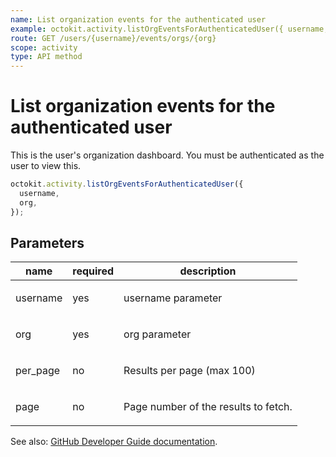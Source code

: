 ```yaml
---
name: List organization events for the authenticated user
example: octokit.activity.listOrgEventsForAuthenticatedUser({ username, org })
route: GET /users/{username}/events/orgs/{org}
scope: activity
type: API method
---
```


# List organization events for the authenticated user

This is the user's organization dashboard. You must be authenticated as the user to view this.

```js
octokit.activity.listOrgEventsForAuthenticatedUser({
  username,
  org,
});
```

## Parameters

<table>
  <thead>
    <tr>
      <th>name</th>
      <th>required</th>
      <th>description</th>
    </tr>
  </thead>
  <tbody>
    <tr><td>username</td><td>yes</td><td>

username parameter

</td></tr>
<tr><td>org</td><td>yes</td><td>

org parameter

</td></tr>
<tr><td>per_page</td><td>no</td><td>

Results per page (max 100)

</td></tr>
<tr><td>page</td><td>no</td><td>

Page number of the results to fetch.

</td></tr>
  </tbody>
</table>

See also: [GitHub Developer Guide documentation](https://developer.github.com/v3/activity/events/#list-organization-events-for-the-authenticated-user).
